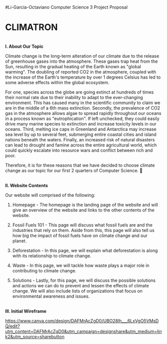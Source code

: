 #Li-Garcia-Octaviano
Computer Science 3 Project Proposal

<h1> CLIMATRON </h1>

<br> <strong> I. About Our Topic </strong> <br>

Climate change is the long-term alteration of our climate due to the release of greenhouse gases into the atmosphere. These gases trap heat from the Sun, resulting in the gradual heating of the Earth known as "global warming". The doubling of reported CO2 in the atmosphere, coupled with the increase of the Earth's temperature by over 1 degrees Celsius has led to some adverse effects within the global ecosystem. 

For one, species across the globe are going extinct at hundreds of times their normal rate due to their inability to adapt to the ever-changing environment. This has caused many in the scientific community to claim we are in the middle of a 6th mass extinction. Secondly, the prevalence of CO2 gas in the atmosphere allows algae to spread rapidly throughout our oceans in a process known as "eutrophication". If left unchecked, they could easily drive many marine species to extinction and increase toxicity levels in our oceans. Third, melting ice caps in Greenland and Antarctica may increase sea level by up to several feet, submerging entire coastal cities and island nations beneath the waters. Finally, an increased risk of natural disasters can lead to drought and famine across the entire agricultural world, which could quickly escalate into resource wars and conflict between rich and poor.

Therefore, it is for these reasons that we have decided to choose climate change as our topic for our first 2 quarters of Computer Science. 👏

<br> <strong> **II. Website Contents** </strong> <br>

Our website will comprised of the following:

1. Homepage - The homepage is the landing page of the website and will give an overview of the website and links to the other contents of the website.

2. Fossil Fuels 101 - This page will discuss what fossil fuels are and the industries that rely on them. Aside from this, this page will also tell us how big the impact of fossil fuels have on climate change and our planet. 

3. Deforestation - In this page, we will explain what deforestation is along with its relationship to climate change. 

4. Waste - In this page, we will tackle how waste plays a major role in contributing to climate change.

5. Solutions - Lastly, for this page, we will discuss the possible solutions and actions we can do to prevent and lessen the effects of climate change. We will also include lists of organizations that focus on environmental awareness and issues.

<br> <strong> **III. Initial Wireframe** </strong> <br>

https://www.canva.com/design/DAFMrAcZgD0/UBO28lh___6LxVgO5VMsDQ/edit?utm_content=DAFMrAcZgD0&utm_campaign=designshare&utm_medium=link2&utm_source=sharebutton

